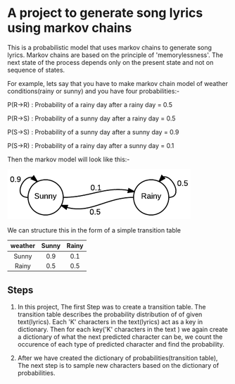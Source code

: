 # A project to generate song lyrics using markov chains
This is a probabilistic model that uses markov chains to generate song lyrics. Markov chains are based on the principle of 'memorylessness'. The next state
of the process depends only on the present state and not on sequence of states.

For example, lets say that you have to make markov chain model of weather conditions(rainy or sunny) and you have four probabilities:-

  P(R->R) : Probability of a rainy day after a rainy day = 0.5

  P(R->S) : Probability of a sunny day after a rainy day = 0.5

  P(S->S) : Probability of a sunny day after a sunny day = 0.9

  P(S->R) : Probability of a rainy day after a sunny day = 0.1
  
Then the markov model will look like this:-



![](images/img1.png)



We can structure this in the form of a simple transition table 

|   weather | Sunny   |  Rainy |
|:-------:| :--------:|:------:|
|Sunny    |     0.9   |     0.1|
|Rainy    |     0.5   |     0.5|

## Steps
1) In this project, The first Step was to create a transition table. The transition table describes the probability distribution of of given text(lyrics).
Each 'K' characters in the text(lyrics) act as a key in dictionary. Then for each key('K' characters in the text ) we again create a dictionary of what the next
predicted character can be, we count the occurence of each type of predicted character and find the probability.

2) After we have created the dictionary of probabilities(transition table), The next step is to sample new characters based on the dictionary of probabilities.
 

